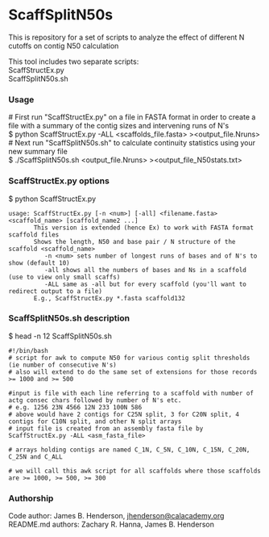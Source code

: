 # ScaffSplitN50s

This is repository for a set of scripts to analyze the effect of different N cutoffs on contig N50 calculation

This tool includes two separate scripts:  
ScaffStructEx.py  
ScaffSplitN50s.sh  

### Usage
\# First run "ScaffStructEx.py" on a file in FASTA format in order to create a file with a summary of the contig sizes and intervening runs of N's  
$ python ScaffStructEx.py -ALL \<scaffolds_file.fasta\> \>\<output_file.Nruns\>  
\# Next run "ScaffSplitN50s.sh" to calculate continuity statistics using your new summary file  
$ ./ScaffSplitN50s.sh \<output_file.Nruns\> \>\<output_file_N50stats.txt\>  

### ScaffStructEx.py options
$ python ScaffStructEx.py  
```
usage: ScaffStructEx.py [-n <num>] [-all] <filename.fasta> <scaffold_name> [scaffold_name2 ...]
       This version is extended (hence Ex) to work with FASTA format scaffold files
       Shows the length, N50 and base pair / N structure of the scaffold <scaffold_name>
          -n <num> sets number of longest runs of bases and of N's to show (default 10)
          -all shows all the numbers of bases and Ns in a scaffold (use to view only small scaffs)
          -ALL same as -all but for every scaffold (you'll want to redirect output to a file)
       E.g., ScaffStructEx.py *.fasta scaffold132
```

### ScaffSplitN50s.sh description
$ head -n 12 ScaffSplitN50s.sh  
```
#!/bin/bash
# script for awk to compute N50 for various contig split thresholds (ie number of consecutive N's)
# also will extend to do the same set of extensions for those records >= 1000 and >= 500

#input is file with each line referring to a scaffold with number of actg consec chars followed by number of N's etc.
# e.g. 1256 23N 4566 12N 233 100N 586
# above would have 2 contigs for C25N split, 3 for C20N split, 4 contigs for C10N split, and other N split arrays
# input file is created from an assembly fasta file by ScaffStructEx.py -ALL <asm_fasta_file>

# arrays holding contigs are named C_1N, C_5N, C_10N, C_15N, C_20N, C_25N and C_ALL

# we will call this awk script for all scaffolds where those scaffolds are >= 1000, >= 500, >= 300
```

### Authorship

Code author: James B. Henderson, jhenderson@calacademy.org  
README.md authors: Zachary R. Hanna, James B. Henderson  
